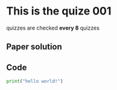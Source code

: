 # This is the quize 001

quizzes are checked **every 8** quizzes
## Paper solution


## Code 
```.py
print("hello world!")

```
